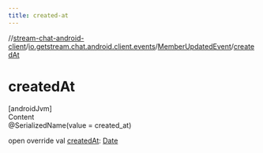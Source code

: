 ```yaml
---
title: created-at
---
```

//[stream-chat-android-client](../../../index.md)/[io.getstream.chat.android.client.events](../index.md)/[MemberUpdatedEvent](index.md)/[createdAt](createdAt.md)



# createdAt  
[androidJvm]  
Content  
@SerializedName(value = created_at)  
  
open override val [createdAt](createdAt.md): [Date](https://developer.android.com/reference/kotlin/java/util/Date.html)  



